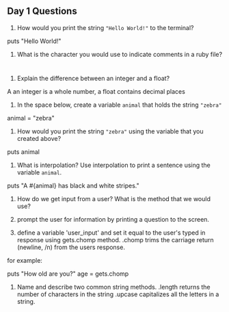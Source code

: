 ## Day 1 Questions

1. How would you print the string `"Hello World!"` to the terminal?

puts "Hello World!"

1. What is the character you would use to indicate comments in a ruby file?

# #

1. Explain the difference between an integer and a float?

A an integer is a whole number, a float contains decimal places

1. In the space below, create a variable `animal` that holds the string `"zebra"`

animal = "zebra"

1. How would you print the string `"zebra"` using the variable that you created above?

puts animal

1. What is interpolation? Use interpolation to print a sentence using the variable `animal`.

puts "A #{animal} has black and white stripes."

1. How do we get input from a user? What is the method that we would use?

1. prompt the user for information by printing a question to the screen.
2. define a variable 'user_input' and set it equal to the user's typed in response using gets.chomp method. .chomp trims the carriage return (newline, /n) from the users response.

for example:

puts "How old are you?"
age = gets.chomp

1. Name and describe two common string methods.
.length returns the number of characters in the string
.upcase capitalizes all the letters in a string.
